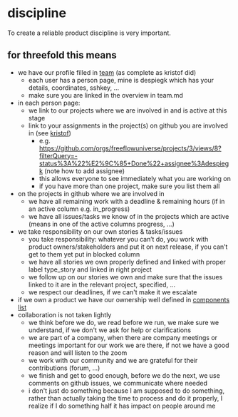 # discipline

To create a reliable product discipline is very important.

## for threefold this means

- we have our profile filled in [team](/wiki/team/team.md) (as complete as kristof did)
    - each user has a person page, mine is despiegk which has your details, coordinates, sshkey, ...
    - make sure you are linked in the overview in team.md
- in each person page: 
    - we link to our projects where we are involved in and is active at this stage
    - link to your assignments in the project(s) on github you are involved in (see [kristof](/wiki/team/despiegk.md))
        - e.g. https://github.com/orgs/freeflowuniverse/projects/3/views/8?filterQuery=-status%3A%22%E2%9C%85+Done%22+assignee%3Adespiegk (note how to add assignee)
        - this allows everyone to see immediately what you are working on
        - if you have more than one project, make sure you list them all
- on the projects in github where we are involved in
    - we have all remaining work with a deadline & remaining hours (if in an active column e.g. in_progress)
    - we have all issues/tasks we know of in the projects which are active (means in one of the active columns progress, ...)
- we take responsibility on our own stories & tasks/issues
    - you take responsibility: whatever you can’t do, you work with product owners/stakeholders and put it on next release, if you can’t get to them yet put in blocked column
    - we have all stories we own properly defined and linked with proper label type_story and linked in right project
    - we follow up on our stories we own and make sure that the issues linked to it are in the relevant project, specified, ...
    - we respect our deadlines, if we can't make it we escalate
- if we own a product we have our ownership well defined in [components list](https://github.com/threefoldtech/home/blob/master/wiki/components/components_overview.md) 
- collaboration is not taken lightly
    - we think before we do, we read before we run, we make sure we understand, if we don't we ask for help or clarifications
    - we are part of a company, when there are company meetings or meetings important for our work we are there, if not we have a good reason and will listen to the zoom
    - we work with our community and we are grateful for their contributions (forum, ...)
    - we finish and get to good enough, before we do the next, we use comments on github issues, we communicate where needed
    - i don't just do something because I am supposed to do something, rather than actually taking the time to process and do it properly, I realize if I do something half it has impact on people around me

